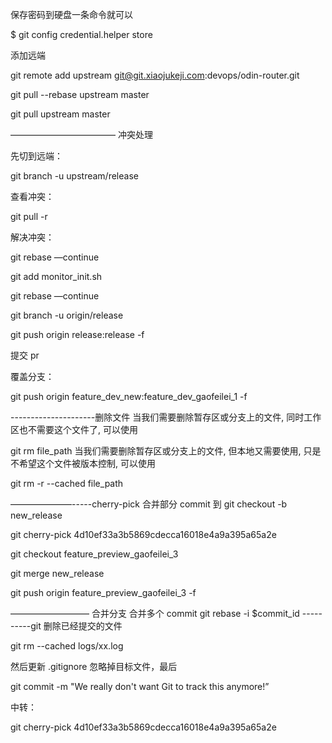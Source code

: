 保存密码到硬盘一条命令就可以

$ git config credential.helper store

添加远端

git remote add upstream git@git.xiaojukeji.com:devops/odin-router.git 

git pull --rebase  upstream master 

git pull upstream master

———————————— 冲突处理

先切到远端：

git branch -u upstream/release

查看冲突：

git pull -r

解决冲突：

git rebase —continue

git add monitor_init.sh

git rebase —continue

git branch -u origin/release

git push origin release:release -f

提交 pr

覆盖分支：

git push origin feature_dev_new:feature_dev_gaofeilei_1 -f

---------------------删除文件
当我们需要删除暂存区或分支上的文件, 同时工作区也不需要这个文件了, 可以使用

git rm file_path 
当我们需要删除暂存区或分支上的文件, 但本地又需要使用, 只是不希望这个文件被版本控制, 可以使用

git rm -r --cached file_path

———————-----cherry-pick 合并部分 commit 到
git checkout -b new_release

git cherry-pick 4d10ef33a3b5869cdecca16018e4a9a395a65a2e

git checkout  feature_preview_gaofeilei_3

git merge new_release

git push  origin feature_preview_gaofeilei_3 -f

—————————  合并分支
合并多个 commit 
git rebase -i  $commit_id
----------git 删除已经提交的文件

git rm --cached logs/xx.log 

然后更新 .gitignore 忽略掉目标文件，最后 

git commit -m "We really don't want Git to track this anymore!”


中转：

 git cherry-pick 4d10ef33a3b5869cdecca16018e4a9a395a65a2e
